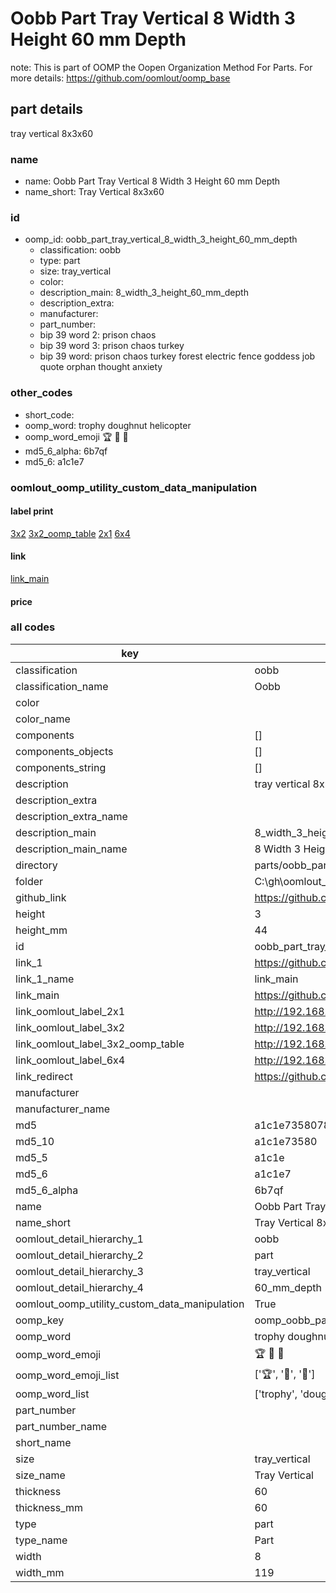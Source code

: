 # Oobb Part Tray Vertical 8 Width 3 Height 60 mm Depth  

note: This is part of OOMP the Oopen Organization Method For Parts. For more details: https://github.com/oomlout/oomp_base

##  part details
  



tray vertical 8x3x60



### name
* name: Oobb Part Tray Vertical 8 Width 3 Height 60 mm Depth
* name_short: Tray Vertical 8x3x60 
### id
* oomp_id: oobb_part_tray_vertical_8_width_3_height_60_mm_depth
  * classification: oobb
  * type: part
  * size: tray_vertical
  * color: 
  * description_main: 8_width_3_height_60_mm_depth
  * description_extra: 
  * manufacturer: 
  * part_number: 
  * bip 39 word 2: prison chaos
  * bip 39 word 3: prison chaos turkey
  * bip 39 word: prison chaos turkey forest electric fence goddess job quote orphan thought anxiety

### other_codes
* short_code: 
* oomp_word: trophy doughnut helicopter
* oomp_word_emoji :trophy: :doughnut: :helicopter:
* md5_6_alpha: 6b7qf
* md5_6: a1c1e7






### oomlout_oomp_utility_custom_data_manipulation
#### label print
[3x2](http://192.168.1.245:1112/?label=oomp%206b7qf)
[3x2_oomp_table](http://192.168.1.108:1112/?label=oomp%206b7qf)
[2x1](http://192.168.1.242:1112/?label=oomp%206b7qf)
[6x4](http://192.168.1.55:1112/?label=oomp%206b7qf)    

#### link

[link_main](https://github.com/oomlout/oomlout_oobb_version_4_generated_parts/tree/main/navigation_oomp/oobb/part/tray_vertical/8_width_3_height_60_mm_depth/part)                              

#### price







### all codes 
| key | value |  
| --- | --- |  
| classification | oobb |  
| classification_name | Oobb |  
| color |  |  
| color_name |  |  
| components | [] |  
| components_objects | [] |  
| components_string | [] |  
| description | tray vertical 8x3x60 |  
| description_extra |  |  
| description_extra_name |  |  
| description_main | 8_width_3_height_60_mm_depth |  
| description_main_name | 8 Width 3 Height 60 mm Depth |  
| directory | parts/oobb_part_tray_vertical_8_width_3_height_60_mm_depth |  
| folder | C:\gh\oomlout_oobb_version_4_generated_parts\parts\oobb_part_tray_vertical_8_width_3_height_60_mm_depth |  
| github_link | https://github.com/oomlout/oomlout_oomp_part_src/tree/main/parts/oobb_part_tray_vertical_8_width_3_height_60_mm_depth |  
| height | 3 |  
| height_mm | 44 |  
| id | oobb_part_tray_vertical_8_width_3_height_60_mm_depth |  
| link_1 | https://github.com/oomlout/oomlout_oobb_version_4_generated_parts/tree/main/navigation_oomp/oobb/part/tray_vertical/8_width_3_height_60_mm_depth/part |  
| link_1_name | link_main |  
| link_main | https://github.com/oomlout/oomlout_oobb_version_4_generated_parts/tree/main/navigation_oomp/oobb/part/tray_vertical/8_width_3_height_60_mm_depth/part |  
| link_oomlout_label_2x1 | http://192.168.1.242:1112/?label=oomp%206b7qf |  
| link_oomlout_label_3x2 | http://192.168.1.245:1112/?label=oomp%206b7qf |  
| link_oomlout_label_3x2_oomp_table | http://192.168.1.108:1112/?label=oomp%206b7qf |  
| link_oomlout_label_6x4 | http://192.168.1.55:1112/?label=oomp%206b7qf |  
| link_redirect | https://github.com/oomlout/oomlout_oobb_version_4_generated_parts/tree/main/parts/oobb_tray_vertical_08_03_60 |  
| manufacturer |  |  
| manufacturer_name |  |  
| md5 | a1c1e73580780c855423b5b3d5499558 |  
| md5_10 | a1c1e73580 |  
| md5_5 | a1c1e |  
| md5_6 | a1c1e7 |  
| md5_6_alpha | 6b7qf |  
| name | Oobb Part Tray Vertical 8 Width 3 Height 60 mm Depth |  
| name_short | Tray Vertical 8x3x60  |  
| oomlout_detail_hierarchy_1 | oobb |  
| oomlout_detail_hierarchy_2 | part |  
| oomlout_detail_hierarchy_3 | tray_vertical |  
| oomlout_detail_hierarchy_4 | 60_mm_depth |  
| oomlout_oomp_utility_custom_data_manipulation | True |  
| oomp_key | oomp_oobb_part_tray_vertical_8_width_3_height_60_mm_depth |  
| oomp_word | trophy doughnut helicopter |  
| oomp_word_emoji | :trophy: :doughnut: :helicopter: |  
| oomp_word_emoji_list | [':trophy:', ':doughnut:', ':helicopter:'] |  
| oomp_word_list | ['trophy', 'doughnut', 'helicopter'] |  
| part_number |  |  
| part_number_name |  |  
| short_name |  |  
| size | tray_vertical |  
| size_name | Tray Vertical |  
| thickness | 60 |  
| thickness_mm | 60 |  
| type | part |  
| type_name | Part |  
| width | 8 |  
| width_mm | 119 |  

